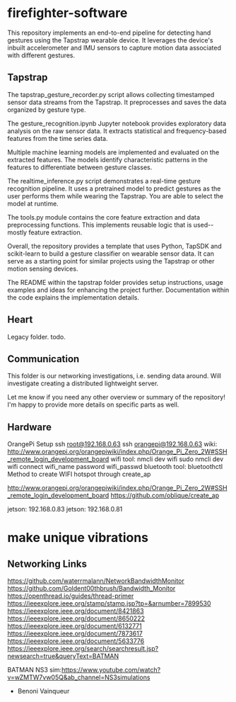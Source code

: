 # firefighter-software
This repository implements an end-to-end pipeline for detecting hand gestures using the Tapstrap wearable device. It leverages the device's inbuilt accelerometer and IMU sensors to capture motion data associated with different gestures.

## Tapstrap 
The tapstrap_gesture_recorder.py script allows collecting timestamped sensor data streams from the Tapstrap. It preprocesses and saves the data organized by gesture type.

The gesture_recognition.ipynb Jupyter notebook provides exploratory data analysis on the raw sensor data. It extracts statistical and frequency-based features from the time series data.

Multiple machine learning models are implemented and evaluated on the extracted features. The models identify characteristic patterns in the features to differentiate between gesture classes.

The realtime_inference.py script demonstrates a real-time gesture recognition pipeline. It uses a pretrained model to predict gestures as the user performs them while wearing the Tapstrap. You are able to select the model at runtime.

The tools.py module contains the core feature extraction and data preprocessing functions. This implements reusable logic that is used-- mostly feature extraction.

Overall, the repository provides a template that uses Python, TapSDK and scikit-learn to build a gesture classifier on wearable sensor data. It can serve as a starting point for similar projects using the Tapstrap or other motion sensing devices.

The README within the tapstrap folder provides setup instructions, usage examples and ideas for enhancing the project further. Documentation within the code explains the implementation details.


## Heart
Legacy folder. todo. 

## Communication 
This folder is our networking investigations, i.e. sending data around. Will investigate creating a distributed lightweight server. 

Let me know if you need any other overview or summary of the repository! I'm happy to provide more details on specific parts as well.


## Hardware
OrangePi Setup
ssh root@192.168.0.63
ssh orangepi@192.168.0.63
wiki:
http://www.orangepi.org/orangepiwiki/index.php/Orange_Pi_Zero_2W#SSH_remote_login_development_board
wifi tool:
nmcli dev wifi
sudo nmcli dev wifi connect wifi_name password wifi_passwd
bluetooth tool:
bluetoothctl
Method to create WIFI hotspot through create_ap

http://www.orangepi.org/orangepiwiki/index.php/Orange_Pi_Zero_2W#SSH_remote_login_development_board
https://github.com/oblique/create_ap

jetson: 192.168.0.83
jetson: 192.168.0.81
# make unique vibrations 


## Networking Links
https://github.com/waterrmalann/NetworkBandwidthMonitor
https://github.com/Goldent00thbrush/Bandwidth_Monitor
https://openthread.io/guides/thread-primer
https://ieeexplore.ieee.org/stamp/stamp.jsp?tp=&arnumber=7899530
https://ieeexplore.ieee.org/document/8421863
https://ieeexplore.ieee.org/document/8650222
https://ieeexplore.ieee.org/document/6132771
https://ieeexplore.ieee.org/document/7873617
https://ieeexplore.ieee.org/document/5633776
https://ieeexplore.ieee.org/search/searchresult.jsp?newsearch=true&queryText=BATMAN

BATMAN NS3 sim:https://www.youtube.com/watch?v=wZMTW7vw05Q&ab_channel=NS3simulations


- Benoni Vainqueur 